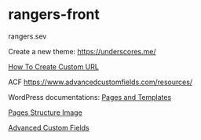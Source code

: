 # rangers-front

rangers.sev

Create a new theme: https://underscores.me/

[How To Create Custom URL](https://webocreation.com/blog/steps-create-custom-url-work-locally-xampp-localhost-virtual-host/)

ACF https://www.advancedcustomfields.com/resources/

WordPress documentations:
[Pages and Templates](https://developer.wordpress.org/themes/template-files-section/page-template-files/)

[Pages Structure Image](https://developer.wordpress.org/files/2014/10/Screenshot-2019-01-23-00.20.04.png)

[Advanced Custom Fields](https://www.advancedcustomfields.com/resources/)